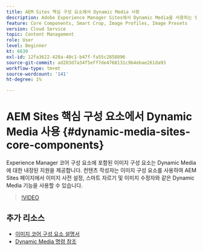 ```yaml
---
title: AEM Sites 핵심 구성 요소에서 Dynamic Media 사용
description: Adobe Experience Manager Sites에서 Dynamic Media을 사용하는 방법을 알아봅니다. Experience Manager 코어 구성 요소에 포함된 이미지 구성 요소는 Dynamic Media에 대한 내장된 지원을 제공합니다. 컨텐츠 작성자는 이미지 구성 요소를 사용하여 AEM Sites 페이지에서 이미지 사전 설정, 스마트 자르기 및 이미지 수정자와 같은 Dynamic Media 기능을 사용할 수 있습니다.
feature: Core Components, Smart Crop, Image Profiles, Image Presets
version: Cloud Service
topic: Content Management
role: User
level: Beginner
kt: 6630
exl-id: 12fa3622-428a-40c1-b47f-fa55c2858896
source-git-commit: ad203d7a34f5eff7de4768131c9b4ebae261da93
workflow-type: tm+mt
source-wordcount: '141'
ht-degree: 1%

---
```


# AEM Sites 핵심 구성 요소에서 Dynamic Media 사용 {#dynamic-media-sites-core-components}

Experience Manager 코어 구성 요소에 포함된 이미지 구성 요소는 Dynamic Media에 대한 내장된 지원을 제공합니다. 컨텐츠 작성자는 이미지 구성 요소를 사용하여 AEM Sites 페이지에서 이미지 사전 설정, 스마트 자르기 및 이미지 수정자와 같은 Dynamic Media 기능을 사용할 수 있습니다.

>[!VIDEO](https://video.tv.adobe.com/v/329331/?quality=12&learn=on)

## 추가 리소스

* [이미지 코어 구성 요소 설명서](https://experienceleague.adobe.com/docs/experience-manager-core-components/using/components/image.html?lang=en#dynamic-media)
* [Dynamic Media 명령 참조](https://experienceleague.adobe.com/docs/dynamic-media-developer-resources/image-serving-api/image-serving-api/http-protocol-reference/command-reference/c-command-reference.html?lang=en#image-serving-api)
